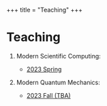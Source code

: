 +++
title = "Teaching"
+++

# Teaching
1. Modern Scientific Computing:
    * [2023 Spring](https://github.com/GiggleLiu/ModernScientificComputing)

2. Modern Quantum Mechanics:
    * [2023 Fall (TBA)]()
